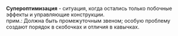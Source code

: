 
**Супероптимизация** - ситуация, когда остались только побочные эффекты и управляющие конструкции.  
прим.: Должна быть промежуточным звеном; особую проблему создают порядок в скобочках и отличия в кавычках.

